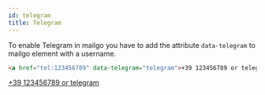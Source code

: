 ```yaml
---
id: telegram
title: Telegram
---
```


To enable Telegram in mailgo you have to add the attribute `data-telegram` to mailgo element with a username.

```html
<a href="tel:123456789" data-telegram="telegram">+39 123456789 or telegram</a>
```

<a href="tel:123456789" data-telegram="telegram">+39 123456789 or telegram</a>
